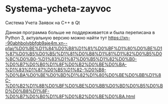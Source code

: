 # Systema-ycheta-zayvoc
Система Учета Заявок на C++ в Qt

Данная программа больше не поддерживается и была переписана в Python 3, актуальную версию можно найти тут https://xn--90abhbolvbbfgb9aje4m.xn--p1ai/%D0%BE%D1%84%D0%B8%D1%81/%D0%BF%D1%80%D0%BE%D1%87%D0%B5%D0%B5/%D1%81%D0%B8%D1%81%D1%82%D0%B5%D0%BC%D0%B0-%D1%83%D1%87%D0%B5%D1%82%D0%B0-%D0%B7%D0%B0%D1%8F%D0%B2%D0%BE%D0%BA-%D1%83%D1%87%D0%B5%D1%82-%D0%B8-%D0%BA%D0%BE%D0%BD%D1%82%D1%80%D0%BE%D0%BB%D1%8C-%D0%B2%D1%8B%D0%BF%D0%BE%D0%BB%D0%BD%D0%B5%D0%BD%D0%B8%D1%8F-%D0%B7%D0%B0%D1%8F%D0%B2%D0%BE%D0%BA.html
